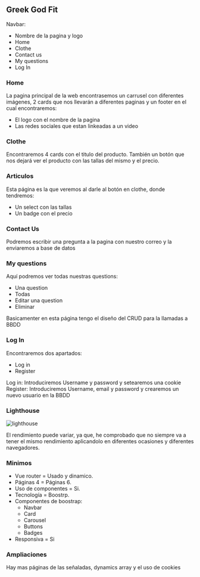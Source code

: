 ## Greek God Fit

Navbar:

- Nombre de la pagina y logo
- Home
- Clothe
- Contact us
- My questions
- Log In

### Home
 La pagina principal de la web encontrasemos un carrusel con diferentes imágenes, 2 cards que nos llevarán a diferentes paginas y un footer en el cual encontraremos:
 - El logo con el nombre de la pagina
 - Las redes sociales que estan linkeadas a un video

### Clothe
Encontraremos 4 cards con el titulo del producto. También un botón que nos dejará ver el producto con las tallas del mismo y el precio.

### Articulos
Esta página es la que veremos al darle al botón en clothe, donde tendremos:
  - Un select con las tallas
  - Un badge con el precio

### Contact Us 
Podremos escribir una pregunta a la pagina con nuestro correo y la enviaremos a base de datos

### My questions
Aquí podremos ver todas nuestras questions:
- Una question
- Todas
- Editar una question
- Eliminar

Basicamenter en esta página tengo el diseño del CRUD para la llamadas a BBDD

### Log In
Encontraremos dos apartados:
- Log in
- Register

Log in:
Introduciremos Username y password y setearemos una cookie
Register:
Introduciremos Username, email y password y crearemos un nuevo usuario en la BBDD

### Lighthouse
![lighthouse](https://user-images.githubusercontent.com/91564617/219974806-f1f9d77a-8c58-48ce-869a-ea443869547d.png)

El rendimiento puede variar, ya que, he comprobado que no siempre va a tener el mismo rendimiento aplicandolo en diferentes ocasiones y diferentes navegadores.

### Minimos
- Vue router = Usado y dinamico.
- Páginas 4 = Páginas 6.
- Uso de componentes = Si.
- Tecnología = Boostrp.
- Componentes de boostrap:
  - Navbar
  - Card
  - Carousel
  - Buttons
  - Badges
- Responsiva = Si

### Ampliaciones

Hay mas páginas de las señaladas, dynamics array y el uso de cookies


 
